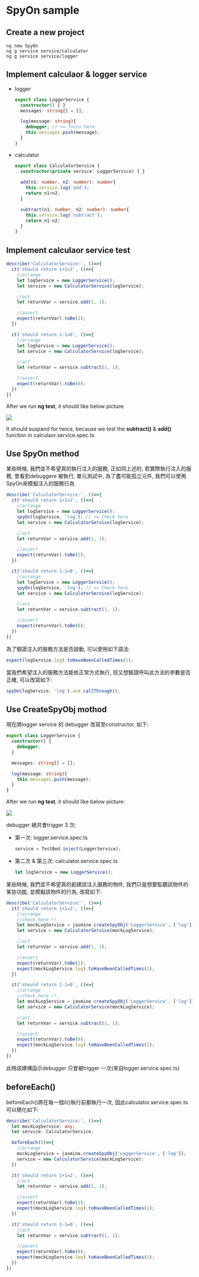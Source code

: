 # SpyOn sample

## Create a new project

```
ng new SpyOn
ng g service service/calculator
ng g service service/logger
```

## Implement calculaor & logger service

- logger

  ```typescript
  export class LoggerService {
    constructor() { }
    messages: string[] = [];

    log(message: string){
      debugger; // <= focus here
      this.messages.push(message);
    }
  }
  ```

- calculator

  ```typescript
  export class CalculatorService {
    constructor(private service: LoggerService) { }
    
    add(n1: number, n2: number): number{
      this.service.log('add');
      return n1+n2;
    }

    subtract(n1: number, n2: number): number{
      this.service.log('subtract');
      return n1-n2;
    }
  }
  ```

## Implement calculaor service test

```typescript
describe('CalculatorService:', ()=>{
  it('should return 1+1=2', ()=>{
    //arrange
    let logService = new LoggerService();
    let service = new CalculatorService(logService);

    //act
    let returnVar = service.add(1, 1);

    //assert
    expect(returnVar).toBe(2);
  })

  it('should return 1-1=0', ()=>{
    //arrange
    let logService = new LoggerService();
    let service = new CalculatorService(logService);

    //act
    let returnVar = service.subtract(1, 1);

    //assert
    expect(returnVar).toBe(0);
  })
})
```

After we run **ng test**, it should like below picture:

<img src='01.png'>

It should suspand for twice, because we test the **subtract()** & **add()** function in calculaor.service.spec.ts

## Use SpyOn method

某些時候, 我們並不希望真的執行注入的服務, 正如同上述的, 若實際執行注入的服務, 會看到debuggere 被執行, 單元測試中, 為了盡可能孤立元件, 我們可以使用SpyOn來模擬注入的服務行為

```typescript
describe('CalculatorService:', ()=>{
  it('should return 1+1=2', ()=>{
    //arrange
    let logService = new LoggerService();
    spyOn(logService, 'log'); // <= Check here
    let service = new CalculatorService(logService);

    //act
    let returnVar = service.add(1, 1);

    //assert
    expect(returnVar).toBe(2);
  })

  it('should return 1-1=0', ()=>{
    //arrange
    let logService = new LoggerService();
    spyOn(logService, 'log'); // <= Check here
    let service = new CalculatorService(logService);

    //act
    let returnVar = service.subtract(1, 1);

    //assert
    expect(returnVar).toBe(0);
  })
})
```

為了驗證注入的服務方法是否啟動, 可以使用如下語法:

```typescript
expect(logService.log).toHaveBeenCalledTimes(1);
```

當我們希望注入的服務方法能依正常方式執行, 但又想驗證呼叫此方法的參數是否正確, 可以改寫如下:

```typescript
spyOn(logService, 'log').and.callThrough();
```

## Use CreateSpyObj mothod

現在將logger service 的 debugger 改寫至constructor, 如下:

```typescript
export class LoggerService {
  constructor() {
    debugger;
  }

  messages: string[] = [];

  log(message: string){
    this.messages.push(message);
  }
}
```

After we run **ng test**, it should like below picture:

<img src='02.png'>

debugger 總共會trigger 3 次: 

- 第一次: logger.service.spec.ts

  ```typescript
  service = TestBed.inject(LoggerService);
  ```

- 第二次 & 第三次: calculator.service.spec.ts

  ```typescript
  let logService = new LoggerService();
  ```

某些時候, 我們並不希望真的創建該注入服務的物件, 我們只是想要監聽該物件的某些功能, 並模擬該物件的行為, 改寫如下:

```typescript
describe('CalculatorService:', ()=>{
  it('should return 1+1=2', ()=>{
    //arrange
    //check here !!
    let mockLogService = jasmine.createSpyObj('LoggerService', ['log']);
    let service = new CalculatorService(mockLogService);

    //act
    let returnVar = service.add(1, 1);

    //assert
    expect(returnVar).toBe(2);
    expect(mockLogService.log).toHaveBeenCalledTimes(1);
  })

  it('should return 1-1=0', ()=>{
    //arrange
    //check here !!
    let mockLogService = jasmine.createSpyObj('LoggerService', ['log']);
    let service = new CalculatorService(mockLogService);

    //act
    let returnVar = service.subtract(1, 1);

    //assert
    expect(returnVar).toBe(0);
    expect(mockLogService.log).toHaveBeenCalledTimes(1);
  })
})
```

此時該建構函示debugger 只會被trigger 一次(來自logger.service.spec.ts)

## beforeEach()

beforeEach()將在每一個it()執行前都執行一次, 因此calculator.service.spec.ts可以簡化如下:

```typescript
describe('CalculatorService:', ()=>{
  let mockLogService: any;
  let service: CalculatorService;

  beforeEach(()=>{
    //arrange
    mockLogService = jasmine.createSpyObj('LoggerService', ['log']);
    service = new CalculatorService(mockLogService);
  })

  it('should return 1+1=2', ()=>{
    //act
    let returnVar = service.add(1, 1);

    //assert
    expect(returnVar).toBe(2);
    expect(mockLogService.log).toHaveBeenCalledTimes(1);
  })

  it('should return 1-1=0', ()=>{
    //act
    let returnVar = service.subtract(1, 1);

    //assert
    expect(returnVar).toBe(0);
    expect(mockLogService.log).toHaveBeenCalledTimes(1);
  })
})
```
